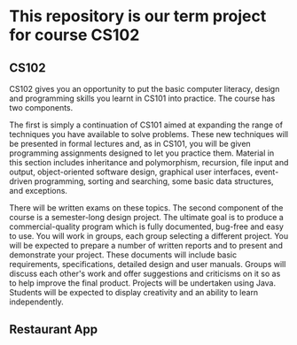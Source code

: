 # This repository is our term project for course CS102

## CS102
CS102 gives you an opportunity to put the basic computer literacy, design and programming skills you learnt in CS101 into practice. The course has two components. 

The first is simply a continuation of CS101 aimed at expanding the range of techniques you have available to solve problems. These new techniques will be presented in formal lectures and, as in CS101, you will be given programming assignments designed to let you practice them. Material in this section includes inheritance and polymorphism, recursion, file input and output, object-oriented software design, graphical user interfaces, event-driven programming, sorting and searching, some basic data structures, and exceptions. 

There will be written exams on these topics. The second component of the course is a semester-long design project. The ultimate goal is to produce a commercial-quality program which is fully documented, bug-free and easy to use. You will work in groups, each group selecting a different project. You will be expected to prepare a number of written reports and to present and demonstrate your project. These documents will include basic requirements, specifications, detailed design and user manuals. Groups will discuss each other's work and offer suggestions and criticisms on it so as to help improve the final product. Projects will be undertaken using Java. Students will be expected to display creativity and an ability to learn independently.

## Restaurant App
